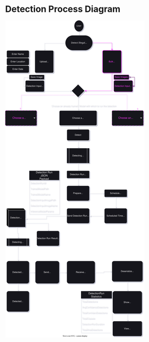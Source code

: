 # Detection Process Diagram

<img src="detection-process-diagram.svg" alt="Detection Process Diagram" />
